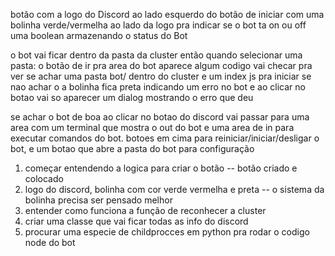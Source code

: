 botão com a logo do Discord ao lado esquerdo do botão de iniciar com uma bolinha verde/vermelha
ao lado da logo pra indicar se o bot ta on ou off
uma boolean armazenando o status do Bot

o bot vai ficar dentro da pasta da cluster então quando selecionar uma pasta:
o botão de ir pra area do bot aparece
algum codigo vai checar pra ver se achar uma pasta bot/ dentro do cluster e um index js pra iniciar
se nao achar o a bolinha fica preta indicando um erro no bot e ao clicar no botao vai so aparecer um dialog
mostrando o erro que deu

se achar o bot de boa ao clicar no botao do discord
vai passar para uma area com um terminal que mostra o out do bot e uma area de in para executar comandos
do bot.
botoes em cima para reiniciar/iniciar/desligar o bot, e um botao que abre a pasta do bot para configuração

1. começar entendendo a logica para criar o botão -- botão criado e colocado
2. logo do discord, bolinha com cor verde vermelha e preta -- o sistema da bolinha precisa ser pensado melhor
3. entender como funciona a função de reconhecer a cluster
4. criar uma classe que vai ficar todas as info do discord
5. procurar uma especie de childprocces em python pra rodar o codigo node do bot